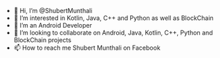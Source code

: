 - 👋 Hi, I’m @ShubertMunthali
- 👀 I’m interested in Kotlin, Java, C++ and Python as well as BlockChain
- 🌱 I’m an Android Developer
- 💞️ I’m looking to collaborate on Android, Java, Kotlin, C++, Python and BlockChain projects
- 📫 How to reach me Shubert Munthali on Facebook

<!---
ShubertMunthali/ShubertMunthali is a ✨ special ✨ repository because its `README.md` (this file) appears on your GitHub profile.
You can click the Preview link to take a look at your changes.
--->
